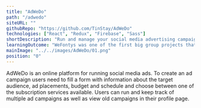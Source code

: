 ```yaml
---
title: "AdWeDo"
path: "/adwedo"
siteURL: ""
githubRepo: "https://github.com/TinStay/AdWeDo"
technologies: ["React", "Redux", "Firebase", "Sass"]
shortDescription: "Run and manage your social media advertising campaigns."
learningOutcome: "WeFontys was one of the first big group projects that I worked on in Fontys and it helped me understand more about group work and dynamics. Although I was the only person developing the application, planning and performing user testing on it was a collaborative work which gave me many new insights on how to communicate and present ideas to other people. WeFontys was not only a great way to improve my backend skills using Firebase services but it was also a great experience for designing a simple and intuitive UI.  "
mainImage: "../../images/AdWeDo/01.png"
position: "0"
---
```

AdWeDo is an online platform for running social media ads. To create an ad campaign users need to fill a form with information about the target audience, ad placements, budget and schedule and choose between one of the subscription services available. Users can run and keep track of multiple ad campaigns as well as view old campaigns in their profile page.